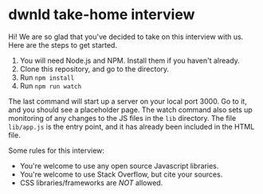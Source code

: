 # dwnld take-home interview

Hi! We are so glad that you've decided to take on this interview with us. Here are the steps to get started.

1. You will need Node.js and NPM. Install them if you haven't already.
2. Clone this repository, and go to the directory.
3. Run `npm install`
4. Run `npm run watch`

The last command will start up a server on your local port 3000. Go to it, and
you should see a placeholder page. The watch command also sets up monitoring of
any changes to the JS files in the `lib` directory. The file `lib/app.js` is the
entry point, and it has already been included in the HTML file.

Some rules for this interview:

- You're welcome to use any open source Javascript libraries.
- You're welcome to use Stack Overflow, but cite your sources.
- CSS libraries/frameworks are *NOT* allowed.

